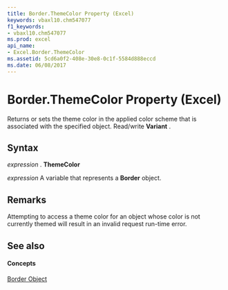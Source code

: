 ```yaml
---
title: Border.ThemeColor Property (Excel)
keywords: vbaxl10.chm547077
f1_keywords:
- vbaxl10.chm547077
ms.prod: excel
api_name:
- Excel.Border.ThemeColor
ms.assetid: 5cd6a0f2-408e-30e8-0c1f-5584d888eccd
ms.date: 06/08/2017
---
```



# Border.ThemeColor Property (Excel)

Returns or sets the theme color in the applied color scheme that is associated with the specified object. Read/write **Variant** .


## Syntax

 _expression_ . **ThemeColor**

 _expression_ A variable that represents a **Border** object.


## Remarks

Attempting to access a theme color for an object whose color is not currently themed will result in an invalid request run-time error.


## See also


#### Concepts


[Border Object](border-object-excel.md)

